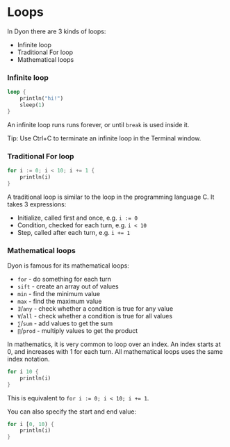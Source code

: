 # Loops

In Dyon there are 3 kinds of loops:

- Infinite loop
- Traditional For loop
- Mathematical loops

### Infinite loop

```rust
loop {
    println("hi!")
    sleep(1)
}
```

An infinite loop runs runs forever, or until `break` is used inside it.

Tip: Use Ctrl+C to terminate an infinite loop in the Terminal window.

### Traditional For loop

```rust
for i := 0; i < 10; i += 1 {
    println(i)
}
```

A traditional loop is similar to the loop in the programming language C.
It takes 3 expressions:

- Initialize, called first and once, e.g. `i := 0`
- Condition, checked for each turn, e.g. `i < 10`
- Step, called after each turn, e.g. `i += 1`

### Mathematical loops

Dyon is famous for its mathematical loops:

- `for` - do something for each turn
- `sift` - create an array out of values
- `min` - find the minimum value
- `max` - find the maximum value
- `∃`/`any` - check whether a condition is true for any value
- `∀`/`all` - check whether a condition is true for all values
- `∑`/`sum` - add values to get the sum
- `∏`/`prod` - multiply values to get the product

In mathematics, it is very common to loop over an index.
An index starts at 0, and increases with 1 for each turn.
All mathematical loops uses the same index notation.

```rust
for i 10 {
    println(i)
}
```

This is equivalent to `for i := 0; i < 10; i += 1`.

You can also specify the start and end value:

```rust
for i [0, 10) {
    println(i)
}
```
